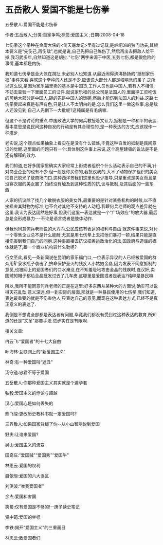 # 五岳散人  爱国不能是七伤拳

五岳散人:爱国不能是七伤拳

作者:五岳散人;分类:百家争鸣;标签:爱国主义 ;日期:2008-04-18

七伤拳这个拳种在金庸大侠的<倚天屠龙记>里有过记载,是崆峒派的独门功夫,其根本要义是“先伤己,再伤敌",也就是说,自己先把自己练伤了,然后再出去把敌人给干掉.我习武多年,自然知道这是胡扯.“七伤"两字来源于中医,五劳七伤,都是很危险的事情,基本都是内伤.

我知道七伤拳是金大侠在胡扯,未必别人也知道.从最近闹得沸沸扬扬的“抵制家乐福"事件来看,喜欢这个拳种的人还是不少,应该说大部分人都是崆峒派的弟子.之所以这么说,是因为家乐福里卖的基本是中国货,工作人员也是中国人,若有人不相信,不妨去查验一下里面员工的证件.就说家乐福的总公司是法国人的,里面挣工资吃饭的可绝大部分是中国人,砸的先是中国人的饭碗,然后才能伤到法国人的利益.这路七伤拳耍起来真是有声有色,只是让人不太明白的是,怎么我们这里一做这些事,总是敌人还没见到,自己人先倒下一大批呢?这纯属是有毛病嘛.

但这个不是讨论的重点.中国政法大学的何兵教授着文认为,抵制是一种和平的表达.基本意思是说民间这种自发的行动是有其合理性的,是一种表达的方式,应该视作一种进步.

老实说,这个观点如果抽象上看实在是没有什么错处,毕竟这种自发的抵制是民间意识的觉醒.这里面的问题只有一个:具体到这件事上来说,这个高屋建瓴的说法是不是还有解释的效力.

我们知道,在好多国家里确实大家经常上街或者组织个什么活动表示自己的不满,针对商业企业的也有不少.但一般是你买你的,我抗议我的,大不了动物保护组织的美女把自己脱光了放商场门口.这种西洋景我们这里也没少报导,只是重点是美女而且是没穿衣服的美女罢了,始终没有触及到这种性质的抗,议与抵制,及其后面的一些东西.

人家的抗议除了找几个敢脱衣服的美女外,最重要的是针对某些机构的时候,以不直接损害其财物为标准,也不会对其他不支持的人动粗.我跟何兵老师的观点差异就在这里:我认为表达固然是好事,但我们这里一表达就是一个“广场效应"的放大器,最后总是会形成暴力---不论是语言或者是肢体动作.

但我也同意何兵老师说的大方向,公民应该有表达的权利与自由.就这件事来说,对付一个零售企业总不是什么能耐,尤其是用七伤拳上去把他们暴打一顿,结果只能是直接伤害到我们自己的同胞.这种事直接去抗议把奥运政治化的法,国政府与造谣的媒体就是了,跟一个商业机构较什么劲呢?

行文至此,看见一条新闻说在昆明的家乐福门口,一位表示异议的人已经被爱国的群众用矿泉水瓶子袭击了,拚命保护圣火的残疾人小姑娘金晶,因为发表不同意抵制的意见,也被网上的爱国者们的口水淹没,在不知羞耻地攻击金晶的残疾时,连汉奸,卖国贼的帽子都给金晶批发过去了几车皮.这哪里是爱国或者是表达?纯粹是暴民嘛.

所以,我所不能同意何兵老师的正是在这里:好多东西从某种大的方面说,确实可以说得天花乱坠,意义深远,但一到实际的层面,那就是一种暴民使用的七伤拳.我们知道,表达最重要的就是不伤害他人,只表达自己的意见,而现在这种表达方式,已经不是真正意义的表达了.

我倒是不想说全部都是表达者有问题,毕竟我们都没有受到过这种表达的教育,所知道的还是“文革"那套手法.进步实在是有限啊.



相关文章:

冉云飞:“爱国者"的十七大自由

叶海林:互联网上的“新爱国主义"

林奇:有一种爱国叫“遮丑"

汤守道:忠君不等于爱国

五岳散人:你那种爱国主义其实就是个避孕套

弘毅:爱国主义的悖论与超越

汉心:爱国心是如何丢失的

熊飞骏:更改历史教科书就一定爱国吗?

三界散人:如果国家背叛了你--从小山智丽说到爱国

野夫:让谁来爱国?

吴山:爱国主义的流变

田奇庄:“爱国贼"“爱国秀"“爱国牛"

林思云:爱国的权利

聂依匆:爱国的六大误区

刘洪波:“唯我爱国者"

余杰:爱国和害国

笑蜀:仅有爱国是不够的!--庚子读史笔记

资中筠:爱国的坐标

李铁:揭开“爱国主义"的三重面目

林思云:致爱国者们